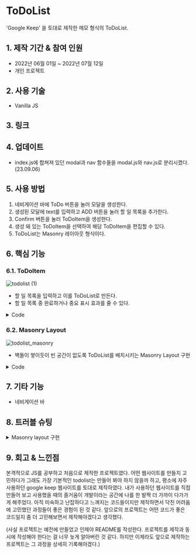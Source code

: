 # ToDoList
'Google Keep' 을 토대로 제작한 메모 형식의 ToDoList.

## 1. 제작 기간 & 참여 인원
- 2022년 06월 01일 ~ 2022년 07월 12일
- 개인 프로젝트
  
## 2. 사용 기술
- Vanilla JS

## 3. 링크

## 4. 업데이트
- index.js에 합쳐져 있던 modal과 nav 함수들을 modal.js와 nav.js로 분리시켰다. (23.09.06)

## 5. 사용 방법
1. 네비게이션 바에 ToDo 버튼을 눌러 모달을 생성한다.<br>
2. 생성된 모달에 text를 입력하고 ADD 버튼을 눌러 할 일 목록을 추가한다.<br>
3. Confirm 버튼을 눌러 ToDoItem을 생성한다.<br>
4. 생성 돼 있는 ToDoItem을 선택하여 해당 ToDoItem을 편집할 수 있다.<br>
5. ToDoList는 Masonry 레이아웃 형식이다.<br>

## 6. 핵심 기능
### 6.1. ToDoItem 
![todolist (1)](https://github.com/hoooooyeon/todolist/assets/92985196/a17dd151-fbe7-46d8-9299-1b3537654bd1)

- 할 일 목록을 입력하고 이를 ToDoList로 만든다.
- 할 일 목록 중 완료하거나 중요 표시 효과를 줄 수 있다.

<details>
<summary>Code</summary>
<div markdown="1">
  
```
// modal.js

```

</div>
</details>


### 6.2. Masonry Layout
![todolist_masonry](https://github.com/hoooooyeon/todolist/assets/92985196/96502af5-6a15-4bbf-b8e7-8fa48ec594f8)

- 벽돌이 쌓이듯이 빈 공간이 없도록 ToDoList를 배치시키는 Masonry Layout 구현

<details>
<summary>Code</summary>
<div markdown="1">
  
```
// index.js
function masonry_layout() {
  const items = document.querySelectorAll(".item");

  items.forEach((e) => {
    e.style.gridRowEnd = null;
    e.style.gridRowEnd = `span ${Math.ceil(e.offsetHeight / 10)}`;
  });
}
```
```
// index.css
main .container {
(...)
  display: grid;
  grid-template-columns: repeat(auto-fill, 284px);
  gap: 10px;
  grid-auto-flow: dense;
}
```
  
</div>
</details>

## 7. 기타 기능
- 네비게이션 바

## 8. 트러블 슈팅
<details>
<summary>Masonry layout 구현</summary>
<div markdown="1">
  
- masonry layout을 라이브러리 없이 구현하는 데 어려움이 있었다.
- 목표한 대로 layout을 구현하는 데 성공하였지만, 페이지 크기를 조절하는 과정에서 배치가 제대로 안 되는 상황이 발생했다.
- 이를 방지하기 위해, grid-row-end 속성에 값을 할당하기 전에 `e.style.gridRowEnd = null;` 코드를 추가하여 초기화 시키므로 해결하였다.
  
</div>
</details>

## 9. 회고 & 느낀점
본격적으로 JS를 공부하고 처음으로 제작한 프로젝트였다. 어떤 웹사이트를 만들지 고민하다가 그래도 가장 기본적인 todolist는 만들어 봐야 하지 않을까 하고, 평소에 자주 사용하던 google keep 웹사이트를 토대로 제작하였다.
내가 사용하던 웹사이트를 직접 만들어 보고 사용했을 때의 즐거움이 개발이라는 공간에 나를 한 발짝 더 가까이 다가가게 해주었다.
아직 미숙하고 난잡하다고 느껴지는 코드들이지만 제작하면서 닥친 어려움에 고민했던 과정들이 좋은 경험이 된 것 같다. 
앞으로의 프로젝트는 어떤 코드가 좋은 코드일지 좀 더 고민해보면서 제작해야겠다고 생각했다.

(사실 프로젝트는 예전에 만들었고 인제야 README를 작성한다. 프로젝트를 제작과 동시에 작성해야 한다는 걸 너무 늦게 알아버린 것 같다. 하지만 이제라도 앞으로 제작하는 프로젝트는 그 과정을 상세히 기록해야겠다.)


